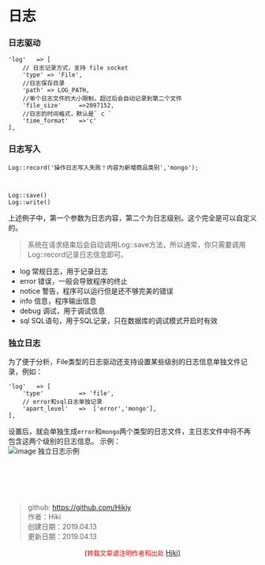 # 日志
### 日志驱动
```
'log'   => [
    // 日志记录方式，支持 file socket
    'type' => 'File',
    //日志保存目录
    'path' => LOG_PATH,
    //单个日志文件的大小限制，超过后会自动记录到第二个文件
    'file_size'     =>2097152,
    //日志的时间格式，默认是` c `
    'time_format'   =>'c'
],
```
### 日志写入
```
Log::record('操作日志写入失败！内容为新增商品类别','mongo');



Log::save()
Log::write()
```

上述例子中，第一个参数为日志内容，第二个为日志级别。这个完全是可以自定义的。  
>系统在请求结束后会自动调用Log::save方法，所以通常，你只需要调用Log::record记录日志信息即可。

- log 常规日志，用于记录日志
- error 错误，一般会导致程序的终止
- notice 警告，程序可以运行但是还不够完美的错误
- info 信息，程序输出信息
- debug 调试，用于调试信息
- sql SQL语句，用于SQL记录，只在数据库的调试模式开启时有效


### 独立日志
为了便于分析，File类型的日志驱动还支持设置某些级别的日志信息单独文件记录，例如：
```
'log'   => [
    'type'          => 'file', 
    // error和sql日志单独记录
    'apart_level'   =>  ['error','mongo'],
],
```
设置后，就会单独生成```error```和```mongo```两个类型的日志文件，主日志文件中将不再包含这两个级别的日志信息。
示例：  
![image 独立日志示例](https://note.youdao.com/yws/public/resource/41f1e1d015a5bbb8475c9e282f944ece/xmlnote/5200FA16FF464F2C9F5E75743FD02CDF/13199)

<br /><br /><br /><br />
> github: https://github.com/Hikiy  
> 作者：Hiki  
> 创建日期：2019.04.13  
> 更新日期：2019.04.13

<center>(<font color=red size=2>转载文章请注明作者和出处 </font><a href="https://github.com/Hikiy">Hiki)</a></center>  